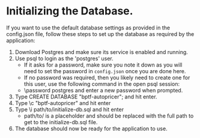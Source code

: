 # Initializing the Database.
If you want to use the default database settings as provided in the config.json file, follow these steps to set up the database as required by the application:

1. Download Postgres and make sure its service is enabled and running.
2. Use psql to login as the 'postgres' user.
   - If it asks for a password, make sure you note it down as you will need to set the password in `config.json` once you are done here.
   - If no password was required, then you likely need to create one for this user, use the following command in the open psql session:
   - \password postgres and enter a new password when prompted.
4. Type CREATE DATABASE "bptf-autopricer"; and hit enter.
5. Type \c "bptf-autopricer" and hit enter
6. Type \i path/to/initialize-db.sql and hit enter
   - path/to/ is a placeholder and should be replaced with the full path to get to the initialize-db.sql file.
7. The database should now be ready for the application to use.

